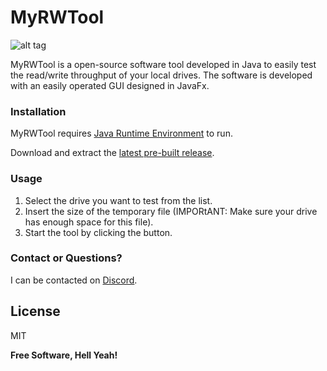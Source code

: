 # MyRWTool

![alt tag](http://fredrikbakken.no/MyRWTool.png)

MyRWTool is a open-source software tool developed in Java to easily test the read/write throughput of your local drives. The software is developed with an easily operated GUI designed in JavaFx.

### Installation

MyRWTool requires [Java Runtime Environment](http://www.oracle.com/technetwork/java/javase/downloads/jre8-downloads-2133155.html) to run.

Download and extract the [latest pre-built release](https://github.com/FredrikBakken/MyReadWriteSpeed/blob/master/releases/).

### Usage

1. Select the drive you want to test from the list.
2. Insert the size of the temporary file (IMPORtANT: Make sure your drive has enough space for this file).
3. Start the tool by clicking the button.

### Contact or Questions?

I can be contacted on [Discord](https://discord.gg/e3PgF4f).

License
----
MIT

**Free Software, Hell Yeah!**
